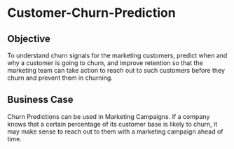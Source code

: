 # Customer-Churn-Prediction
 
## Objective
To understand churn signals for the marketing customers, predict when and why a customer is going to churn, and improve retention so that the marketing team can take action to reach out to such customers before they churn and prevent them in churning.

## Business Case
Churn Predictions can be used in Marketing Campaigns. If a company knows that a certain percentage of its customer base is likely to churn, it may make sense to reach out to them with a marketing campaign ahead of time.
